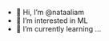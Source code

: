 - 👋 Hi, I’m @nataaliam
- 👀 I’m interested in ML
- 🌱 I’m currently learning ...

<!---
nataaliam/nataaliam is a ✨ special ✨ repository because its `README.md` (this file) appears on your GitHub profile.
You can click the Preview link to take a look at your changes.
--->
